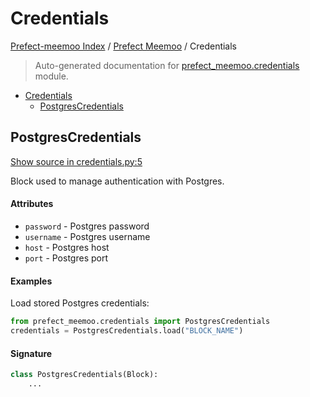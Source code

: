 # Credentials

[Prefect-meemoo Index](../README.md#prefect-meemoo-index) /
[Prefect Meemoo](./index.md#prefect-meemoo) /
Credentials

> Auto-generated documentation for [prefect_meemoo.credentials](../../prefect_meemoo/credentials.py) module.

- [Credentials](#credentials)
  - [PostgresCredentials](#postgrescredentials)

## PostgresCredentials

[Show source in credentials.py:5](../../prefect_meemoo/credentials.py#L5)

Block used to manage authentication with Postgres.

#### Attributes

- `password` - Postgres password
- `username` - Postgres username
- `host` - Postgres host
- `port` - Postgres port

#### Examples

Load stored Postgres credentials:

```python
from prefect_meemoo.credentials import PostgresCredentials
credentials = PostgresCredentials.load("BLOCK_NAME")
```

#### Signature

```python
class PostgresCredentials(Block):
    ...
```